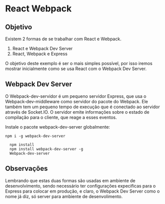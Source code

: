 # React Webpack

## Objetivo

Existem 2 formas de se trabalhar com React e Webpack.

1. React e Webpack Dev Server
2. React, Webpack e Express

O objetivo deste exemplo é ser o mais simples possível, por isso iremos mostrar inicialmente como se usa React com o Webpack Dev Server.

## Webpack Dev Server

O Webpack-dev-servidor é um pequeno servidor Express, que usa o Webpack-dev-middleware como servidor do pacote do Webpack. Ele também tem um pequeno tempo de execução que é conectado ao servidor através de Socket.IO. O servidor emite informações sobre o estado de compilação para o cliente, que reage a esses eventos.

Instale o pacote webpack-dev-server globalmente:

`npm i -g webpack-dev-server`

```
  npm install
  npm install webpack-dev-server -g
  Webpack-dev-server
```

## Observações

Lembrando que estas duas formas são usadas em ambiente de desenvolvimento, sendo necessário ter configurações expecificas para o Express para colocar em produção, e claro, o Webpack Dev Server como o nome já diz, só server para ambiente de desenvolimento.
